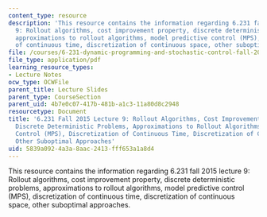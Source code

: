 ```yaml
---
content_type: resource
description: 'This resource contains the information regarding 6.231 fall 2015 lecture
  9: Rollout algorithms, cost improvement property, discrete deterministic problems,
  approximations to rollout algorithms, model predictive control (MPS), discretization
  of continuous time, discretization of continuous space, other suboptimal approaches.'
file: /courses/6-231-dynamic-programming-and-stochastic-control-fall-2015/5839a0924a3a8aac2413fff653a1a8d4_MIT6_231F15_Lec9.pdf
file_type: application/pdf
learning_resource_types:
- Lecture Notes
ocw_type: OCWFile
parent_title: Lecture Slides
parent_type: CourseSection
parent_uid: 4b7e0c07-417b-481b-a1c3-11a80d8c2948
resourcetype: Document
title: '6.231 Fall 2015 Lecture 9: Rollout Algorithms, Cost Improvement Property,
  Discrete Deterministic Problems, Approximations to Rollout Algorithms, Model Predictive
  Control (MPS), Discretization of Continuous Time, Discretization of Continuous Space,
  Other Suboptimal Approaches'
uid: 5839a092-4a3a-8aac-2413-fff653a1a8d4
---
```

This resource contains the information regarding 6.231 fall 2015 lecture 9: Rollout algorithms, cost improvement property, discrete deterministic problems, approximations to rollout algorithms, model predictive control (MPS), discretization of continuous time, discretization of continuous space, other suboptimal approaches.

